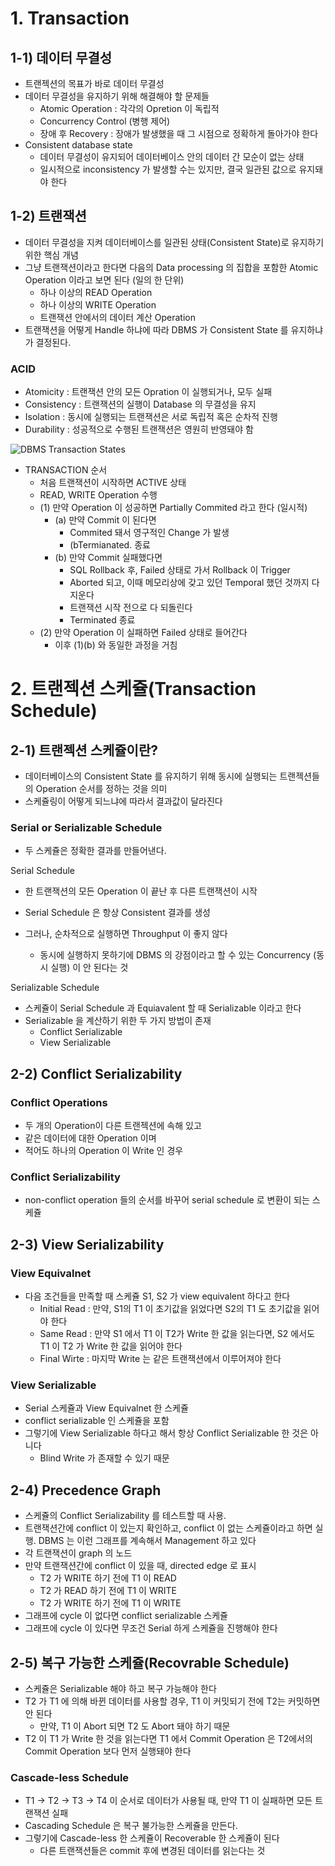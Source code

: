 # 1. Transaction

## 1-1) 데이터 무결성

- 트랜젝션의 목표가 바로 데이터 무결성
- 데이터 무결성을 유지하기 위해 해결해야 할 문제들
  - Atomic Operation : 각각의 Opretion 이 독립적
  - Concurrency Control (병행 제어)
  - 장애 후 Recovery : 장애가 발생했을 때 그 시점으로 정확하게 돌아가야 한다
- Consistent database state
  - 데이터 무결성이 유지되어 데이터베이스 안의 데이터 간 모순이 없는 상태
  - 일시적으로 inconsistency 가 발생할 수는 있지만, 결국 일관된 값으로 유지돼야 한다

## 1-2) 트랜잭션

- 데이터 무결성을 지켜 데이터베이스를 일관된 상태(Consistent State)로 유지하기 위한 핵심 개념
- 그냥 트랜잭션이라고 한다면 다음의 Data processing 의 집합을 포함한 Atomic Operation 이라고 보면 된다 (일의 한 단위)
  - 하나 이상의 READ Operation
  - 하나 이상의 WRITE Operation
  - 트랜잭션 안에서의 데이터 계산 Operation
- 트랜잭션을 어떻게 Handle 하냐에 따라 DBMS 가 Consistent State 를 유지하냐가 결정된다.

### ACID

- Atomicity : 트랜잭션 안의 모든 Opration 이 실행되거나, 모두 실패
- Consistency : 트랜잭션의 실행이 Database 의 무결성을 유지
- Isolation : 동시에 실행되는 트랜잭션은 서로 독립적 혹은 순차적 진행
- Durability : 성공적으로 수행된 트랜잭션은 영원히 반영돼야 함

<img src="https://beginnersbook.com/wp-content/uploads/2018/12/DBMS_Transaction_States_diagram.png" alt="DBMS Transaction States">

- TRANSACTION 순서
  - 처음 트랜잭션이 시작하면 ACTIVE 상태
  - READ, WRITE Operation 수행
  - (1) 만약 Operation 이 성공하면 Partially Commited 라고 한다 (일시적)
    - (a) 만약 Commit 이 된다면
      - Commited 돼서 영구적인 Change 가 발생
      - (bTermianated. 종료
    - (b) 만약 Commit 실패했다면
      - SQL Rollback 후, Failed 상태로 가서 Rollback 이 Trigger
      - Aborted 되고, 이때 메모리상에 갖고 있던 Temporal 했던 것까지 다 지운다
      - 트랜잭션 시작 전으로 다 되돌린다
      - Terminated 종료
  - (2) 만약 Operation 이 실패하면 Failed 상태로 들어간다
    - 이후 (1)(b) 와 동일한 과정을 거침

# 2. 트랜젝션 스케쥴(Transaction Schedule)

## 2-1) 트랜젝션 스케쥴이란?

- 데이터베이스의 Consistent State 를 유지하기 위해 동시에 실행되는 트랜젝션들의 Operation 순서를 정하는 것을 의미
- 스케쥴링이 어떻게 되느냐에 따라서 결과값이 달라진다

### Serial or Serializable Schedule

- 두 스케쥴은 정확한 결과를 만들어낸다.

Serial Schedule

- 한 트랜잭션의 모든 Operation 이 끝난 후 다른 트랜잭션이 시작
- Serial Schedule 은 항상 Consistent 결과를 생성
- 그러나, 순차적으로 실행하면 Throughput 이 좋지 않다

  - 동시에 실행하지 못하기에 DBMS 의 강점이라고 할 수 있는 Concurrency (동시 실행) 이 안 된다는 것

Serializable Schedule

- 스케쥴이 Serial Schedule 과 Equiavalent 할 때 Serializable 이라고 한다
- Serializable 을 계산하기 위한 두 가지 방법이 존재
  - Conflict Serializable
  - View Serializable

## 2-2) Conflict Serializability

### Conflict Operations

- 두 개의 Operation이 다른 트랜젝션에 속해 있고
- 같은 데이터에 대한 Operation 이며
- 적어도 하나의 Operation 이 Write 인 경우

### Conflict Serializability

- non-conflict operation 들의 순서를 바꾸어 serial schedule 로 변환이 되는 스케쥴

## 2-3) View Serializability

### View Equivalnet

- 다음 조건들을 만족할 때 스케쥴 S1, S2 가 view equivalent 하다고 한다
  - Initial Read : 만약, S1의 T1 이 초기값을 읽었다면 S2의 T1 도 초기값을 읽어야 한다
  - Same Read : 만약 S1 에서 T1 이 T2가 Write 한 값을 읽는다면, S2 에서도 T1 이 T2 가 Write 한 값을 읽어야 한다
  - Final Wirte : 마지막 Write 는 같은 트랜잭션에서 이루어져야 한다

### View Serializable

- Serial 스케쥴과 View Equivalnet 한 스케쥴
- conflict serializable 인 스케쥴을 포함
- 그렇기에 View Serializable 하다고 해서 항상 Conflict Serializable 한 것은 아니다
  - Blind Write 가 존재할 수 있기 때문

## 2-4) Precedence Graph

- 스케쥴의 Conflict Serializability 를 테스트할 때 사용.
- 트랜잭션간에 conflict 이 있는지 확인하고, conflict 이 없는 스케쥴이라고 하면 실행. DBMS 는 이런 그래프를 계속해서 Management 하고 있다
- 각 트랜잭션이 graph 의 노드
- 만약 트랜잭션간에 conflict 이 있을 때, directed edge 로 표시
  - T2 가 WRITE 하기 전에 T1 이 READ
  - T2 가 READ 하기 전에 T1 이 WRITE
  - T2 가 WRITE 하기 전에 T1 이 WRITE
- 그래프에 cycle 이 없다면 conflict serializable 스케쥴
- 그래프에 cycle 이 있다면 무조건 Serial 하게 스케쥴을 진행해야 한다

## 2-5) 복구 가능한 스케쥴(Recovrable Schedule)

- 스케쥴은 Serializable 해야 하고 복구 가능해야 한다
- T2 가 T1 에 의해 바뀐 데이터를 사용할 경우, T1 이 커밋되기 전에 T2는 커밋하면 안 된다
  - 만약, T1 이 Abort 되면 T2 도 Abort 돼야 하기 때문
- T2 이 T1 가 Write 한 것을 읽는다면 T1 에서 Commit Operation 은 T2에서의 Commit Operation 보다 먼저 실행돼야 한다

### Cascade-less Schedule

- T1 -> T2 -> T3 -> T4 이 순서로 데이터가 사용될 때, 만약 T1 이 실패하면 모든 트랜잭션 실패
- Cascading Schedule 은 복구 불가능한 스케쥴을 만든다.
- 그렇기에 Cascade-less 한 스케쥴이 Recoverable 한 스케쥴이 된다
  - 다른 트랜잭션들은 commit 후에 변경된 데이터를 읽는다는 것
